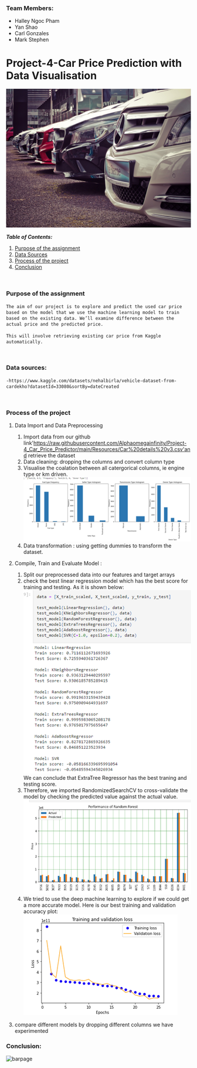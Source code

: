 ### Team Members:

- Halley Ngoc Pham
- Yan Shao
- Carl Gonzales
- Mark Stephen

# Project-4-Car Price Prediction with Data Visualisation

![car](./images/car.jpg)

**_Table of Contents:_**

1. [Purpose of the assignment](#purpose-of-the-assignment)
1. [Data Sources](#data-sources)
1. [Process of the project](#process-of-the-project)
1. [Conclusion](#conclusion)

</br>

### Purpose of the assignment

    The aim of our project is to explore and predict the used car price based on the model that we use the machine learning model to train based on the existing data. We’ll examine difference between the actual price and the predicted price.

    This will involve retrieving existing car price from Kaggle
    automatically.

</br>

### Data sources:

    -https://www.kaggle.com/datasets/nehalbirla/vehicle-dataset-from-cardekho?datasetId=33080&sortBy=dateCreated

</br>

### **Process of the project**

1. Data Import and Data Preprocessing

   1. Import data from our github link'https://raw.githubusercontent.com/Alphaomegainfinity/Project-4_Car_Price_Predictor/main/Resources/Car%20details%20v3.csv'and retrieve the dataset
   1. Data cleaning: dropping the columns and convert column type
   1. Visualise the coalation between all catergorical columns, ie
      engine type or km driven.
      ![v1](./images/visualisation1.png)
   1. Data transformation : using getting dummies to transform the dataset.

1. Compile, Train and Evaluate Model :

   1. Split our preprocessed data into our features and target arrays
   1. check the best linear regression model which has the best score for training and testing. As it is shown below:
      ![v2](./images/visualisation2.png)
      We can conclude that ExtraTree Regressor has the best traning and testing score.
   1. Therefore, we imported RandomizedSearchCV to cross-validate the model by checking the predicted value against the actual value.
      ![v3](./images/visualisation3.png)
   1. We tried to use the deep machine learning to explore if we could get a more accurate model.
      Here is our best training and validation accuracy plot:
      ![v4](./images/visualisation4.png)

1. compare different models by dropping different columns
   we have experimented

### Conclusion:

![barpage](./image/barchart.png)
